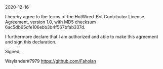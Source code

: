 2020-12-16

I hereby agree to the terms of the HotWired-Bot Contributor License Agreement, version 1.0, with MD5 checksum
6ac5db65cfe106ebb3b4f567bfab337d.

I furthermore declare that I am authorized and able to make this
agreement and sign this declaration.

Signed,

Waylander#7979
https://github.com/Faholan
